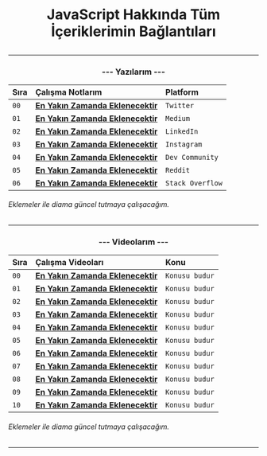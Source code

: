 <h1 align="center"> JavaScript Hakkında Tüm İçeriklerimin Bağlantıları <h2>

<hr/>

<h3 align="center">--- Yazılarım ---</h2>

| Sıra | Çalışma Notlarım                | Platform     
| :-------- | :------------------------- | :-------  
| `00` | **[En Yakın Zamanda Eklenecektir]()** | `Twitter`
| `01` | **[En Yakın Zamanda Eklenecektir]()** | `Medium` 
| `02` | **[En Yakın Zamanda Eklenecektir]()** | `LinkedIn`
| `03` | **[En Yakın Zamanda Eklenecektir]()** | `Instagram`
| `04` | **[En Yakın Zamanda Eklenecektir]()** | `Dev Community`
| `05` | **[En Yakın Zamanda Eklenecektir]()** | `Reddit`
| `06` |**[En Yakın Zamanda Eklenecektir]()** | `Stack Overflow`

###### Eklemeler ile diama  güncel tutmaya çalışacağım.
<hr/>

<h3 align="center">--- Videolarım ---</h3>

| Sıra | Çalışma Videoları                | Konu     
| :-------- | :------------------------- | :-------  
| `00` | **[En Yakın Zamanda Eklenecektir]()** | `Konusu budur`
| `01` | **[En Yakın Zamanda Eklenecektir]()** | `Konusu budur` 
| `02` | **[En Yakın Zamanda Eklenecektir]()** | `Konusu budur`
| `03` | **[En Yakın Zamanda Eklenecektir]()** | `Konusu budur`
| `04` | **[En Yakın Zamanda Eklenecektir]()** | `Konusu budur`
| `05` | **[En Yakın Zamanda Eklenecektir]()** | `Konusu budur`
| `06` |**[En Yakın Zamanda Eklenecektir]()** | `Konusu budur`
| `07` | **[En Yakın Zamanda Eklenecektir]()** | `Konusu budur`
| `08` | **[En Yakın Zamanda Eklenecektir]()** | `Konusu budur`
| `09` | **[En Yakın Zamanda Eklenecektir]()** | `Konusu budur`
| `10` | **[En Yakın Zamanda Eklenecektir]()** | `Konusu budur`

###### Eklemeler ile diama  güncel tutmaya çalışacağım.
<hr/>
 

